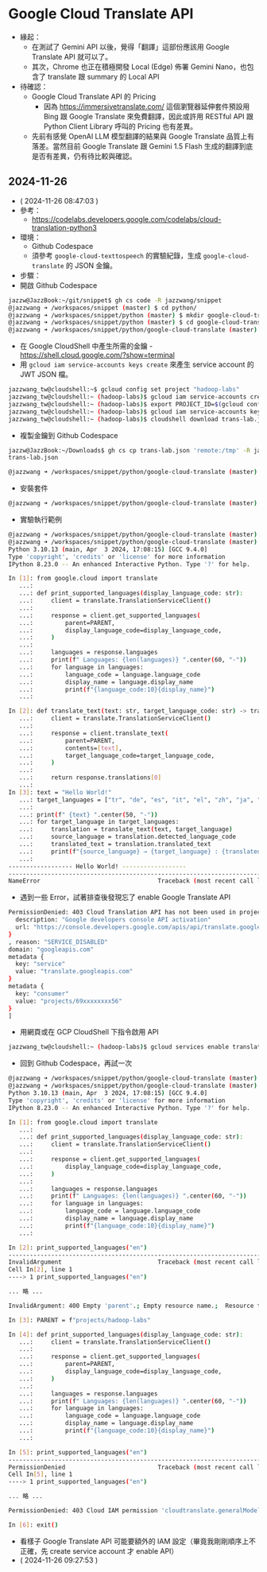 # Google Cloud Translate API

- 緣起：
  - 在測試了 Gemini API 以後，覺得「翻譯」這部份應該用 Google Translate API 就可以了。
  - 其次，Chrome 也正在積極開發 Local (Edge) 佈署 Gemini Nano，也包含了 translate 跟 summary 的 Local API
- 待確認：
  - Google Cloud Translate API 的 Pricing
    - 因為 https://immersivetranslate.com/ 這個瀏覽器延伸套件預設用 Bing 跟 Google Translate 來免費翻譯，因此或許用 RESTful API 跟 Python Client Library 呼叫的 Pricing 也有差異。
  - 先前有感覺 OpenAI LLM 模型翻譯的結果與 Google Translate 品質上有落差。當然目前 Google Translate 跟 Gemini 1.5 Flash 生成的翻譯到底是否有差異，仍有待比較與確認。

## 2024-11-26

- ( 2024-11-26 08:47:03 )
- 參考：
  - https://codelabs.developers.google.com/codelabs/cloud-translation-python3
- 環境：
  - Github Codespace
  - 須參考 `google-cloud-texttospeech` 的實驗紀錄，生成 `google-cloud-translate` 的 JSON 金鑰。
- 步驟：
- 開啟 Github Codespace
```bash
jazzw@JazzBook:~/git/snippet$ gh cs code -R jazzwang/snippet
@jazzwang ➜ /workspaces/snippet (master) $ cd python/
@jazzwang ➜ /workspaces/snippet/python (master) $ mkdir google-cloud-translate
@jazzwang ➜ /workspaces/snippet/python (master) $ cd google-cloud-translate
@jazzwang ➜ /workspaces/snippet/python/google-cloud-translate (master) $ code MEMO.md
```
- 在 Google CloudShell 中產生所需的金鑰 - https://shell.cloud.google.com/?show=terminal
- 用 `gcloud iam service-accounts keys create` 來產生 service account 的 JWT JSON 檔。
```bash
jazzwang_tw@cloudshell:~$ gcloud config set project "hadoop-labs"
jazzwang_tw@cloudshell:~ (hadoop-labs)$ gcloud iam service-accounts create trans-lab
jazzwang_tw@cloudshell:~ (hadoop-labs)$ export PROJECT_ID=$(gcloud config get-value project 2> /dev/null)
jazzwang_tw@cloudshell:~ (hadoop-labs)$ gcloud iam service-accounts keys create trans-lab.json --iam-account trans-lab@$PROJECT_ID.iam.gserviceaccount.com
jazzwang_tw@cloudshell:~ (hadoop-labs)$ cloudshell download trans-lab.json
```
- 複製金鑰到 Github Codespace
```bash
jazzw@JazzBook:~/Downloads$ gh cs cp trans-lab.json 'remote:/tmp' -R jazzwang/snippet
trans-lab.json                                                                                                            100% 2345    15.0KB/s   00:00
```
```bash
@jazzwang ➜ /workspaces/snippet/python/google-cloud-translate (master) $ cp /tmp/trans-lab.json .
```
- 安裝套件
```bash
@jazzwang ➜ /workspaces/snippet/python/google-cloud-translate (master) $ pip3 install google-cloud-translate
```
- 實驗執行範例
```bash
@jazzwang ➜ /workspaces/snippet/python/google-cloud-translate (master) $ export GOOGLE_APPLICATION_CREDENTIALS=trans-lab.json 
@jazzwang ➜ /workspaces/snippet/python/google-cloud-translate (master) $ ipython3
Python 3.10.13 (main, Apr  3 2024, 17:08:15) [GCC 9.4.0]
Type 'copyright', 'credits' or 'license' for more information
IPython 8.23.0 -- An enhanced Interactive Python. Type '?' for help.

In [1]: from google.cloud import translate
   ...: 
   ...: def print_supported_languages(display_language_code: str):
   ...:     client = translate.TranslationServiceClient()
   ...: 
   ...:     response = client.get_supported_languages(
   ...:         parent=PARENT,
   ...:         display_language_code=display_language_code,
   ...:     )
   ...: 
   ...:     languages = response.languages
   ...:     print(f" Languages: {len(languages)} ".center(60, "-"))
   ...:     for language in languages:
   ...:         language_code = language.language_code
   ...:         display_name = language.display_name
   ...:         print(f"{language_code:10}{display_name}")
   ...: 

In [2]: def translate_text(text: str, target_language_code: str) -> translate.Translation:
   ...:     client = translate.TranslationServiceClient()
   ...: 
   ...:     response = client.translate_text(
   ...:         parent=PARENT,
   ...:         contents=[text],
   ...:         target_language_code=target_language_code,
   ...:     )
   ...: 
   ...:     return response.translations[0]
   ...: 
In [3]: text = "Hello World!"
   ...: target_languages = ["tr", "de", "es", "it", "el", "zh", "ja", "ko"]
   ...: 
   ...: print(f" {text} ".center(50, "-"))
   ...: for target_language in target_languages:
   ...:     translation = translate_text(text, target_language)
   ...:     source_language = translation.detected_language_code
   ...:     translated_text = translation.translated_text
   ...:     print(f"{source_language} → {target_language} : {translated_text}")
   ...: 
------------------ Hello World! ------------------
---------------------------------------------------------------------------
NameError                                 Traceback (most recent call last)
```
- 遇到一些 Error，試著排查後發現忘了 enable Google Translate API
```bash
PermissionDenied: 403 Cloud Translation API has not been used in project 69xxxxxxxx56 before or it is disabled. Enable it by visiting https://console.developers.google.com/apis/api/translate.googleapis.com/overview?project=69xxxxxxxx56 then retry. If you enabled this API recently, wait a few minutes for the action to propagate to our systems and retry. [links {
  description: "Google developers console API activation"
  url: "https://console.developers.google.com/apis/api/translate.googleapis.com/overview?project=69xxxxxxxx56"
}
, reason: "SERVICE_DISABLED"
domain: "googleapis.com"
metadata {
  key: "service"
  value: "translate.googleapis.com"
}
metadata {
  key: "consumer"
  value: "projects/69xxxxxxxx56"
}
]
```
- 用網頁或在 GCP CloudShell 下指令啟用 API
```bash
jazzwang_tw@cloudshell:~ (hadoop-labs)$ gcloud services enable translate.googleapis.com
```
- 回到 Github Codespace，再試一次
```bash
@jazzwang ➜ /workspaces/snippet/python/google-cloud-translate (master) $ export GOOGLE_APPLICATION_CREDENTIALS=trans-lab.json 
@jazzwang ➜ /workspaces/snippet/python/google-cloud-translate (master) $ ipython3
Python 3.10.13 (main, Apr  3 2024, 17:08:15) [GCC 9.4.0]
Type 'copyright', 'credits' or 'license' for more information
IPython 8.23.0 -- An enhanced Interactive Python. Type '?' for help.

In [1]: from google.cloud import translate
   ...: 
   ...: def print_supported_languages(display_language_code: str):
   ...:     client = translate.TranslationServiceClient()
   ...: 
   ...:     response = client.get_supported_languages(
   ...:         display_language_code=display_language_code,
   ...:     )
   ...: 
   ...:     languages = response.languages
   ...:     print(f" Languages: {len(languages)} ".center(60, "-"))
   ...:     for language in languages:
   ...:         language_code = language.language_code
   ...:         display_name = language.display_name
   ...:         print(f"{language_code:10}{display_name}")
   ...: 

In [2]: print_supported_languages("en")
---------------------------------------------------------------------------
InvalidArgument                           Traceback (most recent call last)
Cell In[2], line 1
----> 1 print_supported_languages("en")

... 略 ...

InvalidArgument: 400 Empty 'parent'.; Empty resource name.;  Resource type: location

In [3]: PARENT = f"projects/hadoop-labs"

In [4]: def print_supported_languages(display_language_code: str):
   ...:     client = translate.TranslationServiceClient()
   ...: 
   ...:     response = client.get_supported_languages(
   ...:         parent=PARENT,
   ...:         display_language_code=display_language_code,
   ...:     )
   ...: 
   ...:     languages = response.languages
   ...:     print(f" Languages: {len(languages)} ".center(60, "-"))
   ...:     for language in languages:
   ...:         language_code = language.language_code
   ...:         display_name = language.display_name
   ...:         print(f"{language_code:10}{display_name}")
   ...: 

In [5]: print_supported_languages("en")
---------------------------------------------------------------------------
PermissionDenied                          Traceback (most recent call last)
Cell In[5], line 1
----> 1 print_supported_languages("en")

... 略 ...

PermissionDenied: 403 Cloud IAM permission 'cloudtranslate.generalModels.get' denied. 

In [6]: exit()
```
- 看樣子 Google Translate API 可能要額外的 IAM 設定（畢竟我剛剛順序上不正確，先 create service account 才 enable API）
- ( 2024-11-26 09:27:53 )